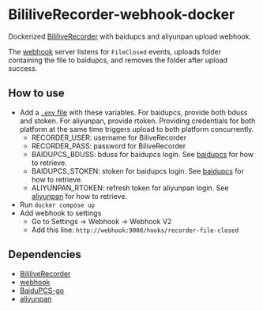 # BililiveRecorder-webhook-docker

Dockerized [BililiveRecorder](https://github.com/BililiveRecorder/BililiveRecorder) with baidupcs and aliyunpan upload webhook.

The [webhook](https://github.com/adnanh/webhook) server listens for `FileClosed` events, uploads folder containing the file to baidupcs, and removes the folder after upload success.

## How to use

- Add a [`.env` file](https://docs.docker.com/compose/environment-variables/#the-env-file) with these variables. For baidupcs, provide both bduss and stoken. For aliyunpan, provide rtoken. Providing credentials for both platform at the same time triggers upload to both platform concurrently.
  - RECORDER_USER: username for BiliveRecorder
  - RECORDER_PASS: password for BiliveRecorder
  - BAIDUPCS_BDUSS: bduss for baidupcs login. See [baidupcs](https://github.com/qjfoidnh/BaiduPCS-Go#%E7%99%BB%E5%BD%95%E7%99%BE%E5%BA%A6%E5%B8%90%E5%8F%B7) for how to retrieve.
  - BAIDUPCS_STOKEN: stoken for baidupcs login. See [baidupcs](https://github.com/qjfoidnh/BaiduPCS-Go#%E7%99%BB%E5%BD%95%E7%99%BE%E5%BA%A6%E5%B8%90%E5%8F%B7) for how to retrieve.
  - ALIYUNPAN_RTOKEN: refresh token for aliyunpan login. See [aliyunpan](https://github.com/tickstep/aliyunpan#%E5%A6%82%E4%BD%95%E8%8E%B7%E5%8F%96RefreshToken) for how to retrieve.
- Run `docker compose up`
- Add webhook to settings
  - Go to Settings -> Webhook -> Webhook V2
  - Add this line: `http://webhook:9000/hooks/recorder-file-closed`

## Dependencies

- [BililiveRecorder](https://github.com/BililiveRecorder/BililiveRecorder)
- [webhook](https://github.com/adnanh/webhook)
- [BaiduPCS-go](https://github.com/qjfoidnh/BaiduPCS-Go)
- [aliyunpan](https://github.com/tickstep/aliyunpan)
